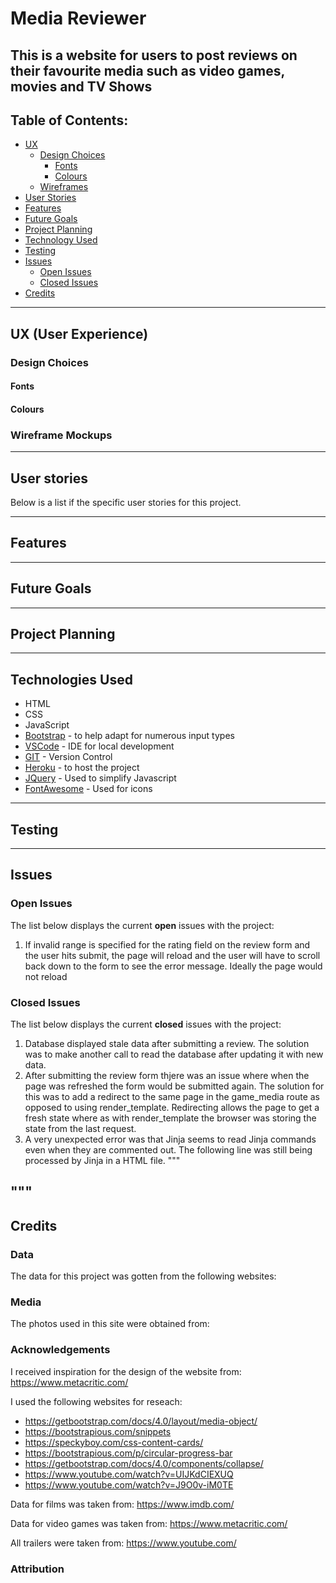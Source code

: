 # Media Reviewer

This is a website for users to post reviews on their favourite media such as video games, movies and TV Shows
---

## Table of Contents:

* [UX](#ux-user-experience)
    * [Design Choices](#design-choices)
        * [Fonts](#fonts)
        * [Colours](#colours)
    * [Wireframes](#wireframe-mockups)
* [User Stories](#user-stories)
* [Features](#features)
* [Future Goals](#future-goals)
* [Project Planning](#project-planning)
* [Technology Used](#technologies-used)
* [Testing](#testing)
* [Issues](#issues)
    * [Open Issues](#open-issues)
    * [Closed Issues](#closed-issues)
* [Credits](#credits)

---

## UX (User Experience)


### Design Choices

#### Fonts


#### Colours


### Wireframe Mockups


---

## User stories
Below is a list if the specific user stories for this project.


---

## Features


---

## Future Goals


---

## Project Planning

---

## Technologies Used

* HTML 
* CSS 
* JavaScript 
* [Bootstrap](https://getbootstrap.com/) - to help adapt for numerous input types
* [VSCode](https://code.visualstudio.com/) - IDE for local development
* [GIT](https://git-scm.com/) - Version Control
* [Heroku](https://heroku.com) - to host the project
* [JQuery](https://jquery.com) - Used to simplify Javascript
* [FontAwesome](https://fontawesome.com/) - Used for icons
---


## Testing

---

## Issues

### Open Issues
The list below displays the current **open** issues with the project:

1. If invalid range is specified for the rating field on the review form and the user hits submit, the page will reload and the user will have to scroll back down to the form to see the error message. Ideally the page would not reload

### Closed Issues

The list below displays the current **closed** issues with the project:

1. Database displayed stale data after submitting a review. The solution was to make another call to read the database after updating it with new data.
2. After submitting the review form thjere was an issue where when the page was refreshed the form would be submitted again. The solution for this was to add a redirect to the same page in the game_media route as opposed to using render_template. Redirecting allows the page to get a fresh state where as with render_template the browser was storing the state from the last request.
3. A very unexpected error was that Jinja seems to read Jinja commands even when they are commented out. The following line was still being processed by Jinja in a HTML file. 
"""
<!-- {{ render_field(form.rating) }} -->
"""
---

## Credits

### Data
The data for this project was gotten from the following websites:


### Media
The photos used in this site were obtained from:

### Acknowledgements
I received inspiration for the design of the website from:
https://www.metacritic.com/

I used the following websites for reseach:
* https://getbootstrap.com/docs/4.0/layout/media-object/
* https://bootstrapious.com/snippets
* https://speckyboy.com/css-content-cards/
* https://bootstrapious.com/p/circular-progress-bar
* https://getbootstrap.com/docs/4.0/components/collapse/
* https://www.youtube.com/watch?v=UIJKdCIEXUQ
* https://www.youtube.com/watch?v=J9O0v-iM0TE

Data for films was taken from:
https://www.imdb.com/

Data for video games was taken from:
https://www.metacritic.com/

All trailers were taken from:
https://www.youtube.com/
### Attribution
